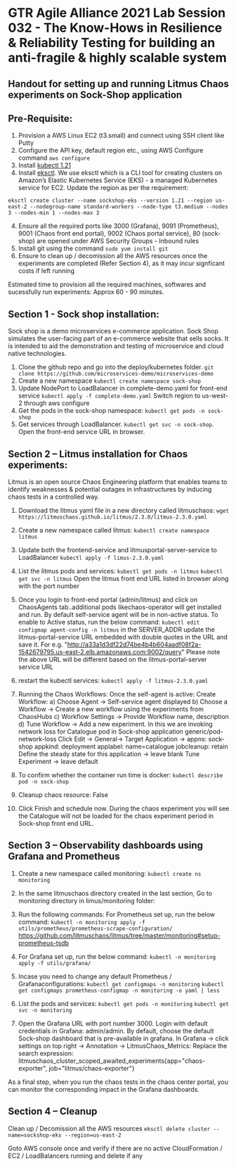 # GTR Agile Alliance 2021 Lab Session 032 - The Know-Hows in Resilience & Reliability Testing for building an anti-fragile & highly scalable system 
## Handout for setting up and running Litmus Chaos experiments on Sock-Shop application
## Pre-Requisite:
1) Provision a AWS Linux EC2 (t3.small) and connect using SSH client like Putty
2) Configure the API key, default region etc., using AWS Configure command
```aws configure```
3) Install [kubectl 1.21](https://docs.aws.amazon.com/eks/latest/userguide/install-kubectl.html)
4) Install [eksctl](https://docs.aws.amazon.com/eks/latest/userguide/eksctl.html). We use eksctl which is a CLI tool for creating clusters on Amazon’s Elastic Kubernetes Service (EKS) - a managed Kubernetes service for EC2. Update the region as per the requirement:

```eksctl create cluster --name sockshop-eks --version 1.21 --region us-east-2 --nodegroup-name standard-workers --node-type t3.medium --nodes 3 --nodes-min 1 --nodes-max 3```

4) Ensure all the required ports like 3000 (Grafana), 9091 (Prometheus), 9001 (Chaos front end portal), 9002 (Chaos portal service), 80 (sock-shop) are opened under AWS Security Groups - Inbound rules
5) Install git using the command ```sudo yum install git```
6) Ensure to clean up / decomission all the AWS resources once the experiments are completed (Refer Section 4), as it may incur signficant costs if left running

Estimated time to provision all the required machines, softwares and sucessfully run experiments: Approx 60 - 90 minutes.

## Section 1 - Sock shop installation:

Sock shop is a demo microservices e-commerce application. Sock Shop simulates the user-facing part of an e-commerce website that sells socks. It is intended to aid the demonstration and testing of microservice and cloud native technologies.

1)	Clone the github repo and go into the deploy/kubernetes folder.
```git clone https://github.com/microservices-demo/microservices-demo```
2)	Create a new namespace
```kubectl create namespace sock-shop```
3)	Update NodePort to LoadBalancer in complete-demo.yaml for front-end service
```kubectl apply -f complete-demo.yaml```
Switch region to us-west-2 through aws configure
4)	Get the pods in the sock-shop namespace:
```kubectl get pods -n sock-shop```
5)	Get services through LoadBalancer. ```kubectl get svc -n sock-shop```. Open the front-end service URL in browser.


## Section 2 – Litmus installation for Chaos experiments:

Litmus is an open source Chaos Engineering platform that enables teams to identify weaknesses & potential outages in infrastructures by inducing chaos tests in a controlled way.

1)	Download the litmus yaml file in a new directory called litmuschaos:
```wget https://litmuschaos.github.io/litmus/2.3.0/litmus-2.3.0.yaml```
2)	Create a new namespace called litmus:
```kubectl create namespace litmus```
3)	Update both the frontend-service and litmusportal-server-service to LoadBalancer
```kubectl apply -f limus-2.3.0.yaml```
4)	List the litmus pods and services:
```kubectl get pods -n litmus```
```kubectl get svc -n litmus```
Open the litmus front end URL listed in browser along with the port number

5)	Once you login to front-end portal (admin/litmus) and click on ChaosAgents tab..additional pods likechaos-operator will get installed and run. By default self-service agent will be in non-active status.  To enable to Active status, run the below command:
```kubectl edit configmap agent-config -n litmus```
in the SERVER_ADDR update the litmus-portal-service URL embedded with double quotes in the URL and save it. For e.g. "http://a33a1d3df22d74be4b4b604aadf08f2a-1542679795.us-east-2.elb.amazonaws.com:9002/query"
Please note the above URL will be different based on the litmus-portal-server service URL
6)	restart the kubectl services:
```kubectl apply -f litmus-2.3.0.yaml```
7)	Running the Chaos Workflows:
Once the self-agent is active:
Create Workflow:
a) Choose Agent -> Self-service agent displayed
b) Choose a Workflow  -> Create a new workflow using the experiments from ChaosHubs
c) Workflow Settings -> Provide Workflow name, description
d) Tune Workflow -> Add a new experiment. In this we are invoking network loss for Catalogue pod in Sock-shop application
	generic/pod-network-loss
	Click Edit -> General-> Target Application -> appns: sock-shop appkind: deployment applabel: name=catalogue jobcleanup: retain
	Define the steady state for this application -> leave blank
	Tune Experiment -> leave default

8)	To confirm whether the container run time is docker:
```kubectl describe pod -n sock-shop```
9)	Cleanup chaos resource: False
10)	Click Finish and schedule now. During the chaos experiment you will see the Catalogue will not be loaded for the chaos experiment period in Sock-shop front end URL.


## Section 3 – Observability dashboards using Grafana and Prometheus

1)	Create a new namespace called monitoring:
```kubectl create ns monitoring```
2)	In the same litmuschaos directory created in the last section, Go to monitoring directory in limus/monitoring folder:

3)	Run the following commands:
For Prometheus set up, run the below command:
```kubectl -n monitoring apply -f utils/prometheus/prometheus-scrape-configuration/```
https://github.com/litmuschaos/litmus/tree/master/monitoring#setup-prometheus-tsdb

4) For Grafana set up, run the below command:
```kubectl -n monitoring apply -f utils/grafana/```

5) Incase you need to change any default Prometheus / Grafanaconfigurations:
```kubectl get configmaps -n monitoring```
```kubectl get configmaps prometheus-configmap -n monitoring -o yaml | less```

6) List the pods and services:
```kubectl get pods -n monitoring```
```kubectl get svc -n monitoring```

7) Open the Grafana URL with port number 3000. Login with default credentials in Grafana: admin/admin. By default, choose the default Sock-shop dashboard that is pre-available in grafana.
In Grafana -> click settings on top right -> Annotation -> LitmusChaos_Metrics:
Replace the search expression: litmuschaos_cluster_scoped_awaited_experiments{app="chaos-exporter", job="litmus/chaos-exporter"}

As a final step, when you run the chaos tests in the chaos center portal, you can monitor the corresponding impact in the Grafana dashboards.

## Section 4 – Cleanup

Clean up / Decomission all the AWS resources
```eksctl delete cluster --name=sockshop-eks --region=us-east-2```

Goto AWS console once and verify if there are no active CloudFormation / EC2 / LoadBalancers running and delete if any
